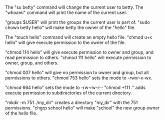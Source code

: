 The "su betty" command will change the current user to betty.
The "whoami" command will print the name of the current user.

"groups $USER" will print the groups the current user is part of.
"sudo chown betty hello" will make betty the owner of the "hello" file.

The "touch hello" command will create an empty hello file.
"chmod u+x hello" will give execute permission to the owner of the file.


"chmod 114 hello" will give execute permission to owner and group, and read permission to others.
"chmod 111 hello" will execute permission to owner, group, and others.

"chmod 007 hello" will give no permission to owner and group, but all permissions to others.
"chmod 753 hello" sets the mode to -rwxr-x-wx.

"chmod 664 hello" sets the mode to -rw-rw-r--
"chmod +111 ." adds execute permission to subdirectories of the current directory.

"mkdir -m 751 ./my_dir" creates a directory "my_dir" with the 751 permissions.
"chgrp school hello" will make "school" the new group owner of the hello file.
